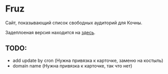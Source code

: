 # Fruz

Сайт, показывающий список свободных аудиторий для Кочны.

Задеплоеная версия находится на [здесь](http://fruz.herokuapp.com/).

## TODO:
  - add update by cron (Нужна привязка к карточке, заменю на костыль)
  - domain name (Нужна привязка к карточке, так что нет)
